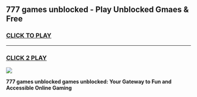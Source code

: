 
## 777 games unblocked - Play Unblocked Gmaes & Free
<h3>
<a href="https://news.freeplayer.one?title=777_games_unblocked&ref=23F">CLICK TO PLAY</a></h3>
<hr>

<h3>
<a href="https://news.freeplayer.one?title=777_games_unblocked&ref=23F">CLICK 2 PLAY</a>
  
</h3>

<a href="https://news.freeplayer.one?title=777_games_unblocked&ref=23F/"><img src="https://clearcache.store/games.png"></a>


**777 games unblocked games unblocked: Your Gateway to Fun and Accessible Online Gaming**
